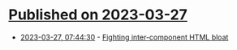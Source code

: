 # [Published on 2023-03-27](index.md)

* [2023-03-27, 07:44:30](https://lobste.rs/s/vouvks/fighting_inter_component_html_bloat) - [Fighting inter-component HTML bloat](https://elisehe.in/2023/03/27/minimal-html-in-design-systems)
